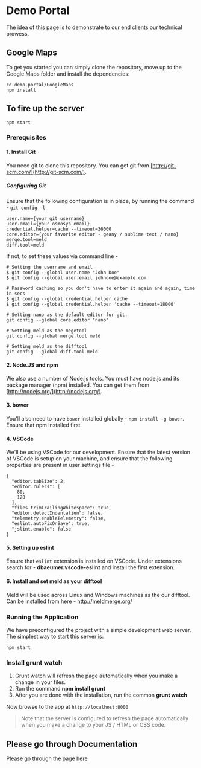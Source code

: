 # Demo Portal

The idea of this page is to demonstrate to our end clients our technical prowess.

## Google Maps

To get you started you can simply clone the repository, move up to the Google Maps folder and install the dependencies:

```
cd demo-portal/GoogleMaps
npm install
```

## To fire up the server

```
npm start
```

### Prerequisites

#### 1. Install Git

You need git to clone this repository. You can get git from
[http://git-scm.com/](http://git-scm.com/).

##### Configuring Git

Ensure that the following configuration is in place, by running the command - `git config -l`

```
user.name={your git username}
user.email={your osmosys email}
credential.helper=cache --timeout=36000
core.editor={your favorite editor - geany / sublime text / nano}
merge.tool=meld
diff.tool=meld
```
If not, to set these values via command line -

```
# Setting the username and email
$ git config --global user.name "John Doe"
$ git config --global user.email johndoe@example.com

# Password caching so you don't have to enter it again and again, time in secs
$ git config --global credential.helper cache
$ git config --global credential.helper 'cache --timeout=18000'

# Setting nano as the default editor for git.
git config --global core.editor "nano"

# Setting meld as the megetool
git config --global merge.tool meld

# Setting meld as the difftool
git config --global diff.tool meld
```

#### 2. Node.JS and npm

We also use a number of Node.js tools. You must have node.js and its package manager (npm) installed.
You can get them from [http://nodejs.org/](http://nodejs.org/).

#### 3. bower

You'll also need to have `bower` installed globally - `npm install -g bower`. Ensure that npm installed first.

#### 4. VSCode

We'll be using VSCode for our development. Ensure that the latest version of VSCode is setup on your machine, and ensure that the following properties are
present in user settings file -
```
{
  "editor.tabSize": 2,
  "editor.rulers": [
    80,
    120
  ],
  "files.trimTrailingWhitespace": true,
  "editor.detectIndentation": false,
  "telemetry.enableTelemetry": false,
  "eslint.autoFixOnSave": true,
  "jslint.enable": false
}
```

#### 5. Setting up eslint

Ensure that `eslint` extension is installed on VSCode. Under extensions search for - **dbaeumer.vscode-eslint** and install the first extension.

#### 6. Install and set meld as your difftool

Meld will be used across Linux and Windows machines as the our difftool. Can be installed from here - http://meldmerge.org/

### Running the Application

We have preconfigured the project with a simple development web server.  The simplest way to start this server is:

```
npm start
```
### Install grunt watch

1. Grunt watch will refresh the page automatically when you make a change in your files.
2. Run the command **npm install grunt**
3. After you are done with the installation, run the common **grunt watch**

Now browse to the app at `http://localhost:8000`

> Note that the server is configured to refresh the page automatically when you make a change to your JS / HTML  or CSS code.



## Please go through Documentation

Please go through the page [here](http://10.0.0.155/books/faq-php/page/requirements)
